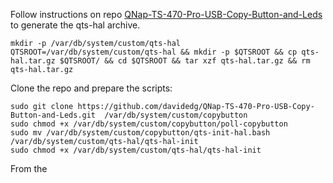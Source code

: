 Follow instructions on repo [QNap-TS-470-Pro-USB-Copy-Button-and-Leds](https://github.com/davidedg/QNap-TS-470-Pro-USB-Copy-Button-and-Leds)
to generate the qts-hal archive.


    mkdir -p /var/db/system/custom/qts-hal
    QTSROOT=/var/db/system/custom/qts-hal && mkdir -p $QTSROOT && cp qts-hal.tar.gz $QTSROOT/ && cd $QTSROOT && tar xzf qts-hal.tar.gz && rm qts-hal.tar.gz

Clone the repo and prepare the scripts:

    sudo git clone https://github.com/davidedg/QNap-TS-470-Pro-USB-Copy-Button-and-Leds.git  /var/db/system/custom/copybutton
    sudo chmod +x /var/db/system/custom/copybutton/poll-copybutton
    sudo mv /var/db/system/custom/copybutton/qts-init-hal.bash /var/db/system/custom/qts-hal/qts-hal-init
    sudo chmod +x /var/db/system/custom/qts-hal/qts-hal-init

From the 

